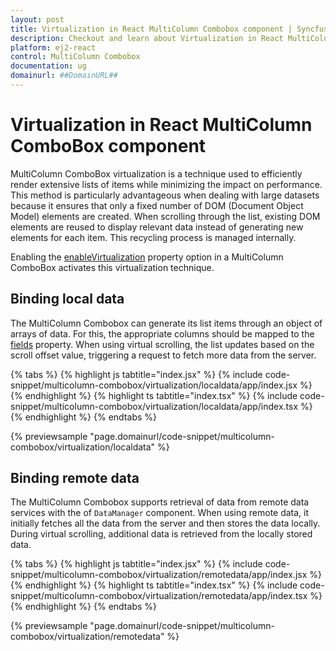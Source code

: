 ```yaml
---
layout: post
title: Virtualization in React MultiColumn Combobox component | Syncfusion
description: Checkout and learn about Virtualization in React MultiColumn Combobox component of Syncfusion Essential JS 2 and more.
platform: ej2-react
control: MultiColumn Combobox
documentation: ug
domainurl: ##DomainURL##
---
```


# Virtualization in React MultiColumn ComboBox component

MultiColumn ComboBox virtualization is a technique used to efficiently render extensive lists of items while minimizing the impact on performance. This method is particularly advantageous when dealing with large datasets because it ensures that only a fixed number of DOM (Document Object Model) elements are created. When scrolling through the list, existing DOM elements are reused to display relevant data instead of generating new elements for each item. This recycling process is managed internally.

Enabling the [enableVirtualization](https://ej2.syncfusion.com/react/documentation/api/multicolumn-combobox#enablevirtualization) property option in a MultiColumn ComboBox activates this virtualization technique.

## Binding local data

The MultiColumn Combobox can generate its list items through an object of arrays of data. For this, the appropriate columns should be mapped to the [fields](https://ej2.syncfusion.com/react/documentation/api/multicolumn-combobox/#fields) property. When using virtual scrolling, the list updates based on the scroll offset value, triggering a request to fetch more data from the server.

{% tabs %}
{% highlight js tabtitle="index.jsx" %}
{% include code-snippet/multicolumn-combobox/virtualization/localdata/app/index.jsx %}
{% endhighlight %}
{% highlight ts tabtitle="index.tsx" %}
{% include code-snippet/multicolumn-combobox/virtualization/localdata/app/index.tsx %}
{% endhighlight %}
{% endtabs %}

{% previewsample "page.domainurl/code-snippet/multicolumn-combobox/virtualization/localdata" %}

## Binding remote data

The MultiColumn Combobox supports retrieval of data from remote data services with the  of `DataManager` component. When using remote data, it initially fetches all the data from the server and then stores the data locally. During virtual scrolling, additional data is retrieved from the locally stored data.

{% tabs %}
{% highlight js tabtitle="index.jsx" %}
{% include code-snippet/multicolumn-combobox/virtualization/remotedata/app/index.jsx %}
{% endhighlight %}
{% highlight ts tabtitle="index.tsx" %}
{% include code-snippet/multicolumn-combobox/virtualization/remotedata/app/index.tsx %}
{% endhighlight %}
{% endtabs %}

{% previewsample "page.domainurl/code-snippet/multicolumn-combobox/virtualization/remotedata" %}
